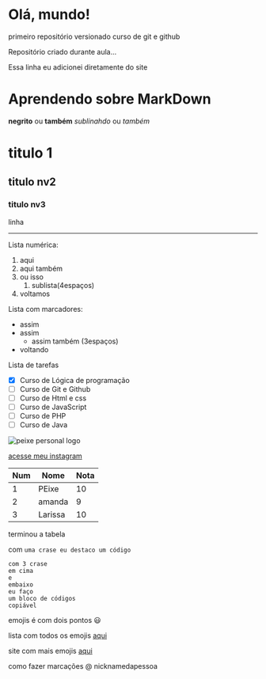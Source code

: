 # Olá, mundo!
 primeiro repositório versionado curso de git e github

Repositório criado durante aula... 

Essa linha eu adicionei diretamente do site

# Aprendendo sobre MarkDown

**negrito** ou __também__
_sublinahdo_ ou *também*
# titulo 1
## titulo nv2
### titulo nv3
linha
***

Lista numérica:
1. aqui
1. aqui também
51. ou isso
    1. sublista(4espaços)
90. voltamos

Lista com marcadores:

* assim
* assim
   * assim também (3espaços)
* voltando

Lista de tarefas

- [x] Curso de Lógica de programação
- [ ] Curso de Git e Github
- [ ] Curso de Html e css
- [ ] Curso de JavaScript
- [ ] Curso de PHP
- [ ] Curso de Java

![peixe personal logo](https://user-images.githubusercontent.com/102941659/177069755-9cd4399f-19b9-4d26-b192-e67a7b53fb67.png)

[acesse meu instagram](https://instagram.com/peixe.personal)

Num | Nome | Nota
---|---|---
1|PEixe|10
2|amanda|9
3|Larissa|10

terminou a tabela

com `uma crase eu destaco um código`

```
com 3 crase
em cima
e
embaixo
eu faço
um bloco de códigos
copiável
```

emojis é com dois pontos 😃

lista com todos os emojis [aqui](https://github.com/ikatyang/emoji-cheat-sheet)

site com mais emojis [aqui](https://emojipedia.org/)

como fazer marcações @ nicknamedapessoa


